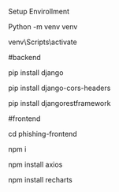 Setup Envirollment

Python -m venv venv

venv\Scripts\activate

#backend

pip install django

pip install django-cors-headers

pip install djangorestframework


#frontend

cd phishing-frontend

npm i

npm install axios

npm install recharts

